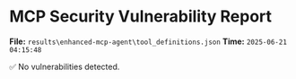 # MCP Security Vulnerability Report
**File:** `results\enhanced-mcp-agent\tool_definitions.json`
**Time:** `2025-06-21 04:15:48`

✅ No vulnerabilities detected.